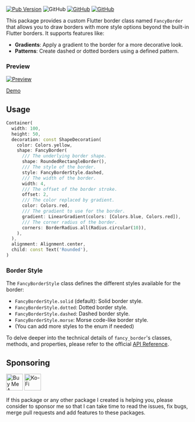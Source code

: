 [![Pub Version](https://img.shields.io/pub/v/fancy_border)](https://pub.dev/packages/fancy_border) ![GitHub](https://img.shields.io/github/license/davigmacode/flutter_fancy_border) [![GitHub](https://badgen.net/badge/icon/buymeacoffee?icon=buymeacoffee&color=yellow&label)](https://www.buymeacoffee.com/davigmacode) [![GitHub](https://badgen.net/badge/icon/ko-fi?icon=kofi&color=red&label)](https://ko-fi.com/davigmacode)

This package provides a custom Flutter border class named `FancyBorder` that allows you to draw borders with more style options beyond the built-in Flutter borders. It supports features like:

* **Gradients**: Apply a gradient to the border for a more decorative look.
* **Patterns**: Create dashed or dotted borders using a defined pattern.

### Preview
[![Preview](https://github.com/davigmacode/flutter_fancy_border/raw/main/media/preview.jpg)](https://davigmacode.github.io/flutter_fancy_border)

[Demo](https://davigmacode.github.io/flutter_fancy_border)

## Usage
```dart
Container(
  width: 100,
  height: 50,
  decoration: const ShapeDecoration(
    color: Colors.yellow,
    shape: FancyBorder(
      /// The underlying border shape.
      shape: RoundedRectangleBorder(),
      /// The style of the border.
      style: FancyBorderStyle.dashed,
      /// The width of the border.
      width: 4,
      /// The offset of the border stroke.
      offset: 2,
      /// The color replaced by gradient.
      color: Colors.red,
      /// The gradient to use for the border.
      gradient: LinearGradient(colors: [Colors.blue, Colors.red]),
      /// The corner radius of the border.
      corners: BorderRadius.all(Radius.circular(10)),
    ),
  ),
  alignment: Alignment.center,
  child: const Text('Rounded'),
)
```

### Border Style
The `FancyBorderStyle` class defines the different styles available for the border:

* `FancyBorderStyle.solid` (default): Solid border style.
* `FancyBorderStyle.dotted`: Dotted border style.
* `FancyBorderStyle.dashed`: Dashed border style.
* `FancyBorderStyle.morse`: Morse code-like border style.
* (You can add more styles to the enum if needed)

To delve deeper into the technical details of `fancy_border`'s classes, methods, and properties, please refer to the official [API Reference](https://pub.dev/documentation/fancy_border/latest/).

## Sponsoring

<a href="https://www.buymeacoffee.com/davigmacode" target="_blank"><img src="https://cdn.buymeacoffee.com/buttons/v2/default-yellow.png" alt="Buy Me A Coffee" height="45"></a>
<a href="https://ko-fi.com/davigmacode" target="_blank"><img src="https://storage.ko-fi.com/cdn/brandasset/kofi_s_tag_white.png" alt="Ko-Fi" height="45"></a>

If this package or any other package I created is helping you, please consider to sponsor me so that I can take time to read the issues, fix bugs, merge pull requests and add features to these packages.